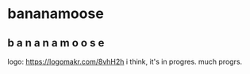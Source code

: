 # bananamoose
## b a n a n a  m o o s e
logo: https://logomakr.com/8vhH2h i think, it's in progres. much progrs.
